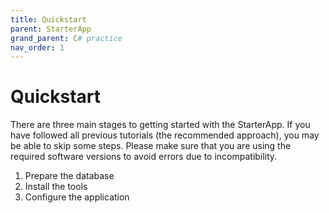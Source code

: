 ```yaml
---
title: Quickstart
parent: StarterApp
grand_parent: C# practice
nav_order: 1
---
```


# Quickstart

There are three main stages to getting started with the StarterApp. If you have followed
all previous tutorials (the recommended approach), you may be able to skip some steps.
Please make sure that you are using the required software versions to avoid errors due
to incompatibility.

1. Prepare the database
2. Install the tools
3. Configure the application

